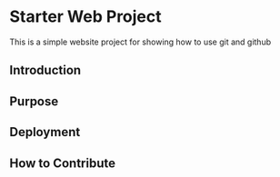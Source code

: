# Starter Web Project
This is a simple website project  for
showing how to use git and github
## Introduction 
## Purpose
## Deployment
## How to Contribute